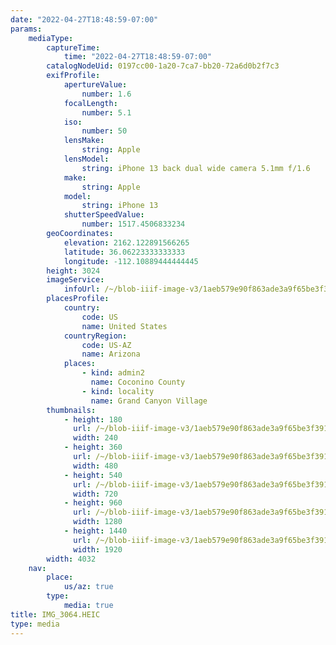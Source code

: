 ```yaml
---
date: "2022-04-27T18:48:59-07:00"
params:
    mediaType:
        captureTime:
            time: "2022-04-27T18:48:59-07:00"
        catalogNodeUid: 0197cc00-1a20-7ca7-bb20-72a6d0b2f7c3
        exifProfile:
            apertureValue:
                number: 1.6
            focalLength:
                number: 5.1
            iso:
                number: 50
            lensMake:
                string: Apple
            lensModel:
                string: iPhone 13 back dual wide camera 5.1mm f/1.6
            make:
                string: Apple
            model:
                string: iPhone 13
            shutterSpeedValue:
                number: 1517.4506833234
        geoCoordinates:
            elevation: 2162.122891566265
            latitude: 36.06223333333333
            longitude: -112.10889444444445
        height: 3024
        imageService:
            infoUrl: /~/blob-iiif-image-v3/1aeb579e90f863ade3a9f65be3f391252ee36b87ae374de37a029cba33e348c4/info.json
        placesProfile:
            country:
                code: US
                name: United States
            countryRegion:
                code: US-AZ
                name: Arizona
            places:
                - kind: admin2
                  name: Coconino County
                - kind: locality
                  name: Grand Canyon Village
        thumbnails:
            - height: 180
              url: /~/blob-iiif-image-v3/1aeb579e90f863ade3a9f65be3f391252ee36b87ae374de37a029cba33e348c4/full/240%2C180/0/default.jpg
              width: 240
            - height: 360
              url: /~/blob-iiif-image-v3/1aeb579e90f863ade3a9f65be3f391252ee36b87ae374de37a029cba33e348c4/full/480%2C360/0/default.jpg
              width: 480
            - height: 540
              url: /~/blob-iiif-image-v3/1aeb579e90f863ade3a9f65be3f391252ee36b87ae374de37a029cba33e348c4/full/720%2C540/0/default.jpg
              width: 720
            - height: 960
              url: /~/blob-iiif-image-v3/1aeb579e90f863ade3a9f65be3f391252ee36b87ae374de37a029cba33e348c4/full/1280%2C960/0/default.jpg
              width: 1280
            - height: 1440
              url: /~/blob-iiif-image-v3/1aeb579e90f863ade3a9f65be3f391252ee36b87ae374de37a029cba33e348c4/full/1920%2C1440/0/default.jpg
              width: 1920
        width: 4032
    nav:
        place:
            us/az: true
        type:
            media: true
title: IMG_3064.HEIC
type: media
---
```

